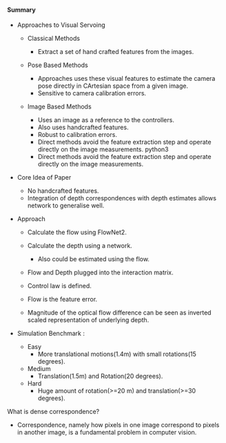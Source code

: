 #### Summary
* Approaches to Visual Servoing
  * Classical Methods
    * Extract a set of hand crafted features from the images.
    
  * Pose Based Methods
    * Approaches uses these visual features to estimate the camera pose directly in CArtesian space from a given image.
    * Sensitive to camera calibration errors.
    
  * Image Based Methods
    * Uses an image as a reference to the controllers.
    * Also uses handcrafted features.
    * Robust to calibration errors.
    * Direct methods avoid the feature extraction step and operate directly on the image measurements. python3
    * Direct methods avoid the feature extraction step and operate directly on the image measurements.

* Core Idea of Paper
  * No handcrafted features.
  * Integration of depth correspondences with depth estimates allows network to generalise well.
  
* Approach
  * Calculate the flow using FlowNet2.
  * Calculate the depth using a network.
    * Also could be estimated using the flow.
  * Flow and Depth plugged into the interaction matrix.
  * Control law is defined.
  * Flow is the feature error.
  
  * Magnitude of the optical flow difference can be seen as inverted scaled representation of underlying depth. 

* Simulation Benchmark  :
  * Easy
    * More translational motions(1.4m) with small rotations(15 degrees).
  * Medium
    * Translation(1.5m) and Rotation(20 degrees).
  * Hard
    * Huge amount of rotation(>=20 m) and translation(>=30 degrees).



What is dense correspondence?
* Correspondence, namely how pixels in one image correspond to pixels in another image, is a fundamental problem in computer vision.
